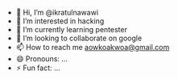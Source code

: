 - 👋 Hi, I’m @ikratulnawawi
- 👀 I’m interested in hacking
- 🌱 I’m currently learning pentester
- 💞️ I’m looking to collaborate on google
- 📫 How to reach me aowkoakwoa@gmail.com
- 😄 Pronouns: ...
- ⚡ Fun fact: ...

<!---
ikratulnawawi/ikratulnawawi is a ✨ special ✨ repository because its `README.md` (this file) appears on your GitHub profile.
You can click the Preview link to take a look at your changes.
--->

